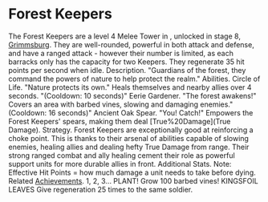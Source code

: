 # Forest Keepers

The Forest Keepers are a level 4 Melee Tower in , unlocked in stage 8, [Grimmsburg](Grimmsburg). They are well-rounded, powerful in both attack and defense, and have a ranged attack - however their number is limited, as each barracks only has the capacity for two Keepers. They regenerate 35 hit points per second when idle.
Description.
"Guardians of the forest, they command the powers of nature to help protect the realm."
Abilities.
Circle of Life.
 "Nature protects its own." 
Heals themselves and nearby allies over 4 seconds. "(Cooldown: 10 seconds)"
Eerie Gardener.
 "The forest awakens!" 
Covers an area with barbed vines, slowing and damaging enemies."(Cooldown: 16 seconds)"
Ancient Oak Spear.
 "You! Catch!" 
Empowers the Forest Keepers' spears, making them deal [True%20Damage](True Damage).
Strategy.
Forest Keepers are exceptionally good at reinforcing a choke point. This is thanks to their arsenal of abilities capable of slowing enemies, healing allies and dealing hefty True Damage from range. Their strong ranged combat and ally healing cement their role as powerful support units for more durable allies in front.
Additional Stats.
Note: Effective Hit Points = how much damage a unit needs to take before dying.
Related [Achievements](Achievements).
 1, 2, 3... PLANT! Grow 100 barbed vines!
 KINGSFOIL LEAVES Give regeneration 25 times to the same soldier.